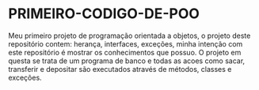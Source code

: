 # PRIMEIRO-CODIGO-DE-POO

Meu primeiro projeto de programação orientada a objetos, o projeto deste repositório contem: herança, interfaces,  exceções, minha intenção com este repositório é mostrar os conhecimentos que possuo.
O projeto em questa se trata de um programa de banco e todas as acoes como sacar, transferir e depositar são executados através de métodos, classes e exceções. 
